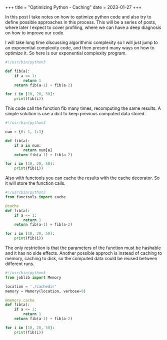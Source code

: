 +++
title = "Optimizing Python - Caching"
date = 2023-01-27
+++

In this post I take notes on how to optimize python code and also try to define
possible approaches in this process. This will be a series of posts, where later
I expect to cover profiling, where we can have a deep diagnosis on how to improve
our code.

I will take long time discussing algorithmic complexity so I will just jump to an
exponential complexity code, and then present many ways on how to optimize it. So
here is our exponential complexity program.

```python
#!/usr/bin/python3

def fib(a):
    if a <= 1:
        return 1
    return fib(a-1) + fib(a-2)

for i in [10, 20, 50]:
    print(fib(i))
```

This code call the function fib many times, recomputing the same results. A simple
solution is use a dict to keep previous computed data stored.

```python
#!/usr/bin/python3

num = {0: 1, 1:1}

def fib(a):
    if a in num:
        return num[a]
    return fib(a-1) + fib(a-2)

for i in [10, 20, 50]:
    print(fib(i))
```
Also with functools you can cache the results with the cache decorator. So it will
store the function calls.

```python
#!/usr/bin/python3
from functools import cache

@cache
def fib(a):
    if a <= 1:
        return 1
    return fib(a-1) + fib(a-2)

for i in [10, 20, 50]:
    print(fib(i))
```

The only restriction is that the parameters of the function must be hashable and
it has no side effects. Another possible approch is instead of caching to memory,
caching to disk, so the computed data could be reused between different runs.

```python
#!/usr/bin/python3
from joblib import Memory

location = './cachedir'
memory = Memory(location, verbose=0)

@memory.cache
def fib(a):
    if a <= 1:
        return 1
    return fib(a-1) + fib(a-2)

for i in [10, 20, 50]:
    print(fib(i))
```

